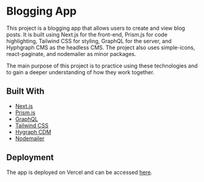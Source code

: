 # Blogging App

This project is a blogging app that allows users to create and view blog posts. It is built using Next.js for the front-end, Prism.js for code highlighting, Tailwind CSS for styling, GraphQL for the server, and Hyphgraph CMS as the headless CMS. The project also uses simple-icons, react-paginate, and nodemailer as minor packages.

The main purpose of this project is to practice using these technologies and to gain a deeper understanding of how they work together.
## Built With
* [Next.js](https://nextjs.org/)
* [Prism.js](https://prismjs.com/)
* [GraphQL](https://graphql.org)
* [Tailwind CSS](https://tailwindcss.com/)
* [Hygraph CDM](https://github.com/hasura/graphql-engine)
* [Nodemailer](https://nodemailer.com)

## Deployment

The app is deployed on Vercel and can be accessed [here](https://shukhratt-blog.vercel.app).
